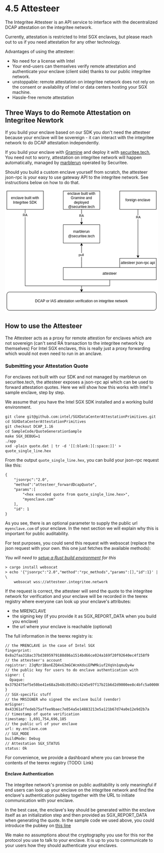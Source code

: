 # 4.5 Attesteer

The Integritee Attesteer is an API service to interface with the decentralized DCAP attestation on the integritee network.

Currently, attestation is restricted to Intel SGX enclaves, but please reach out to us if you need attestation for any other technology. 

Advantages of using the attesteer:
* No need for a license with Intel
* Your end-users can themselves verify remote attestation and authenticate your enclave (client side) thanks to our public integritee network.  
* unstoppable: remote attestation on integritee network does not rely on the consent or availability of Intel or data centers hosting your SGX machine.
* Hassle-free remote attestation

## Three Ways to do Remote Attestation on Integritee Newtork

If you build your enclave based on our SDK you don't need the attesteer because your enclave will be sovereign - it can interact with the integritee network to do DCAP attestation independently.

If you build your enclave with [Gramine](https://gramineproject.io/) and deploy it with [securitee.tech](http://securitee.tech), You need not to worry, attestation on integritee network will happen automatically, managed by [marblerun](https://www.edgeless.systems/products/marblerun/) operated by Securitee.

Should you build a custom enclave yourself from scratch, the attesteer json-rpc is your easy to use gateway API to the integritee network. See instructions below on how to do that.

![](<../.gitbook/assets/attesteer-3way.png>)

## How to use the Attesteer

The Attesteer acts as a proxy for remote attestion for enclaves which are not sovereign (can't send RA transaction to the integritee network by themselves)
For Intel SGX enclaves, this is really just a proxy forwarding which would not even need to run in an anclave.

### Submitting your Attestation Quote

For enclaves not built with our SDK and not managed by marblerun on securitee.tech, the attesteer exposes a json-rpc api which can be used to forward attestation quotes. Here we will show how this works with Intel's sample enclave, step by step.

We assume that you have the Intel SGX SDK installed and a working build environment.

```
git clone git@github.com:intel/SGXDataCenterAttestationPrimitives.git
cd SGXDataCenterAttestationPrimitives
git checkout DCAP_1.16
cd SampleCode/QuoteGenerationSample
make SGX_DEBUG=1
./app
xxd -plain quote.dat | tr -d '[[:blank:][:space:]]' > quote_single_line.hex
```

From the output `quote_single_line.hex`, you can build your json-rpc request like this:
```
{
    "jsonrpc":"2.0",
    "method":"attesteer_forwardDcapQuote",
    "params":[
        "<hex encoded quote from quote_single_line.hex>",
        "myenclave.com"
    ],
    "id": 1
}
```
As you see, there is an optional parameter to supply the public url `myenclave.com` of your enclave. In the next section we will explain why this is important for public auditability.

For test purposes, you could send this request with websocat (replace the json request with your own. this one just fetches the available methods):

*You will need to [setup a Rust build environment](https://rustup.rs/) for this*

```
> cargo install websocat
> echo '{"jsonrpc":"2.0","method":"rpc_methods","params":[],"id":1}' | \ 
    websocat wss://attesteer.integritee.network
```

If the request is correct, the attesteer will send the quote to the integritee network for verification and your enclave will be recorded in the teerex registry where everyone can look up your enclave's attributes:

* the MRENCLAVE
* the signing key (if you provide it as SGX_REPORT_DATA when you build you enclave)
* the url where your enclave is reachable (optional)

The full information in the teerex registry is:
```
// the MRENCLAVE in the case of Intel SGX
fingerprint: 0x8a2faa318ac37bd3895979188d86a1514bd66ce024a169f20f92640ec4f158f9
// the attesteer's account 
registrar: 2JqMzr1BanEZQ4xG3mGCWcmXdoiEPWMkiuf2XqVn1qmuQy4w
// the public key for users to do enclave authentication with
signer: {
  Opaque: 0x3792475ef5e50be41e68a2b48c85d92c4245e97f17b21b6d2d9000ee8c4bfc5a00000000000000000000000000000000000000000000000000000000000000000000
}
// SGX-specific stuff
// the MRSIGNER who signed the enclave build (vendor)
mrSigner: 0x43361affedeb75affee9baec7e054a5e14883213e5a121b67d74a0e12e9d2b7a
// timestamp of quote verification
timestamp: 1,691,754,696,185
// the public url of your enclave 
url: my.enclave.com
// SGX_MODE
buildMode: Debug
// Attestation SGX_STATUS
status: Ok
```

For convenience, we provide a dashboard where you can browse the contents of the teerex registry (TODO: Link)

#### Enclave Authentication

The integritee network's promise on public auditability is only meaningful if end users can look up your enclave on the integritee network and find the enclave's authentication pubkey together with the URL to initiate communication with your enclave.

In the best case, the enclave's key should be generated within the enclave itself as an initialization step and then provided as SGX_REPORT_DATA when generating the quote. In the sample code we used above, you could introduce the pubkey on [this line](https://github.com/intel/SGXDataCenterAttestationPrimitives/blob/e7604e02331b3377f3766ed3653250e03af72d45/SampleCode/QuoteGenerationSample/Enclave/Enclave.cpp#L44)

We make no assumptions about the cryptography you use for this nor the protocol you use to talk to your enclave. It is up to you to communicate to your users how they should authenticate your enclaves. 

